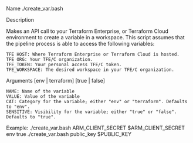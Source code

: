 Name
	./create_var.bash

Description
	
Makes an API call to your Terraform Enterprise, or Terraform Cloud
environment to create a variable in a workspace. This script assumes
that the pipeline process is able to access the following variables:

	TFE HOST: Where Terraform Enterprise or Terraform Cloud is hosted.
	TFE ORG: Your TFE/C organization.
	TFE_TOKEN: Your personal access TFE/C token.
	TFE_WORKSPACE: The desired workspace in your TFE/C organization.

Arguments
	<name> <value> [env | terraform] [true | false]

	NAME: Name of the variable
	VALUE: Value of the variable
	CAT: Category for the variable; either "env" or "terraform". Defaults to "env".
	SENSITIVE: Visibility for the variable; either "true" or "false". Defaults to "true".

Example:
	./create_var.bash ARM_CLIENT_SECRET $ARM_CLIENT_SECRET env true
	./create_var.bash public_key $PUBLIC_KEY

